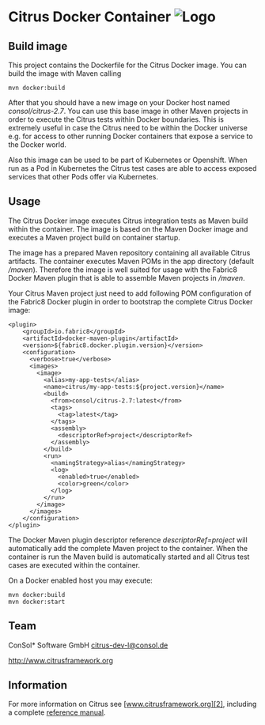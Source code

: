 Citrus Docker Container ![Logo][1]
==============

Build image
---------

This project contains the Dockerfile for the Citrus Docker image. You can build the image with Maven calling

```
mvn docker:build
```

After that you should have a new image on your Docker host named *consol/citrus-2.7*. You can use this base image in other
Maven projects in order to execute the Citrus tests within Docker boundaries. This is extremely useful in case the Citrus need
to be within the Docker universe e.g. for access to other running Docker containers that expose a service to the Docker world.
 
Also this image can be used to be part of Kubernetes or Openshift. When run as a Pod in Kubernetes the Citrus test cases are able
to access exposed services that other Pods offer via Kubernetes.

Usage
---------

The Citrus Docker image executes Citrus integration tests as Maven build within the container. The
image is based on the Maven Docker image and executes a Maven project build on container startup.

The image has a prepared Maven repository containing all available Citrus artifacts. The container executes
Maven POMs in the app directory (default */maven*). Therefore the image is well suited for usage with the
Fabric8 Docker Maven plugin that is able to assemble Maven projects in */maven*. 

Your Citrus Maven project just need to add following POM configuration of the Fabric8 Docker plugin in order to
bootstrap the complete Citrus Docker image:

```
<plugin>
    <groupId>io.fabric8</groupId>
    <artifactId>docker-maven-plugin</artifactId>
    <version>${fabric8.docker.plugin.version}</version>
    <configuration>
      <verbose>true</verbose>
      <images>
        <image>
          <alias>my-app-tests</alias>
          <name>citrus/my-app-tests:${project.version}</name>
          <build>
            <from>consol/citrus-2.7:latest</from>
            <tags>
              <tag>latest</tag>
            </tags>
            <assembly>
              <descriptorRef>project</descriptorRef>
            </assembly>
          </build>
          <run>
            <namingStrategy>alias</namingStrategy>
            <log>
              <enabled>true</enabled>
              <color>green</color>
            </log>
          </run>
        </image>
      </images>
    </configuration>
</plugin>
```

The Docker Maven plugin descriptor reference *descriptorRef=project* will automatically add the complete Maven project to the container.
When the container is run the Maven build is automatically started and all Citrus test cases are executed within the container.

On a Docker enabled host you may execute:

```
mvn docker:build
mvn docker:start
```

Team
---------

ConSol* Software GmbH
citrus-dev-l@consol.de

http://www.citrusframework.org

Information
---------

For more information on Citrus see [www.citrusframework.org][2], including
a complete [reference manual][3].

 [1]: http://www.citrusframework.org/img/brand-logo.png "Citrus"
 [2]: http://www.citrusframework.org
 [3]: http://www.citrusframework.org/reference/html/